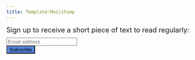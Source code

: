 ```yaml
---
title: Template:Mailchimp
---
```


<!-- Begin Mailchimp Signup Form -->

<link href="//cdn-images.mailchimp.com/embedcode/horizontal-slim-10_7.css" rel="stylesheet" type="text/css">
<div id="mc_embed_signup">
  <form action="https://xyz.us19.list-manage.com/subscribe/post?u=bf389f20ff9d24161706b5794&amp;id=67a7da1338" method="post" id="mc-embedded-subscribe-form" name="mc-embedded-subscribe-form" class="validate" target="_blank" novalidate>
    <div id="mc_embed_signup_scroll">
      <div style="font-size:18px;margin-bottom:10px;">Sign up to receive a short piece of text to read regularly:</div>
      <input type="email" value="" name="EMAIL" class="email" id="mce-EMAIL" placeholder="Email address" required>
      <!-- real people should not fill this in and expect good things - do not remove this or risk form bot signups-->
      <div style="position: absolute; left: -5000px;" aria-hidden="true"><input type="text" name="b_bf389f20ff9d24161706b5794_67a7da1338" tabindex="-1" value=""></div>
      <div class="clear"><input type="submit" value="Subscribe" name="subscribe" id="mc-embedded-subscribe" class="button" style="background-color: #5585dc;"></div>
    </div>
  </form>
</div>


